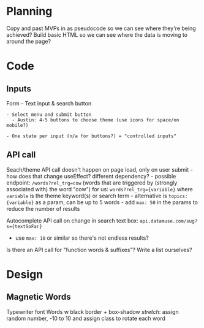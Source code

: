 # Planning
Copy and past MVPs in as pseudocode so we can see where they're being achieved?
Build basic HTML so we can see where the data is moving to around the page?

# Code

  ## Inputs
  Form
    - Text input & search button
    
    - Select menu and submit button
      - Austin: 4-5 buttons to choose theme (use icons for space/on mobile?)

    - One state per input (n/a for buttons?) = "controlled inputs"

  ## API call
  Seach/theme API call doesn't happen on page load, only on user submit
    - how does that change useEffect? different dependency?
    - possible endpoint:
        `/words?rel_trg=cow` (words that are triggered by (strongly associated with) the word "cow")
        for us: `words?rel_trg={variable}` where `variable` is the theme keyword(s) or search term
    - alternative is `topics: {variable}` as a param, can be up to 5 words
    - add `max: 50` in the params to reduce the number of results

  Autocomplete API call on change in search text box: `api.datamuse.com/sug?s={textSoFar}`
   - use `max: 10` or similar so there's not endless results?

  Is there an API call for "function words & suffixes"? Write a list ourselves?
  

# Design

  ## Magnetic Words
  Typewriter font
  Words w black border + box-shadow
  *stretch*: assign random number, -10 to 10 and assign class to rotate each word